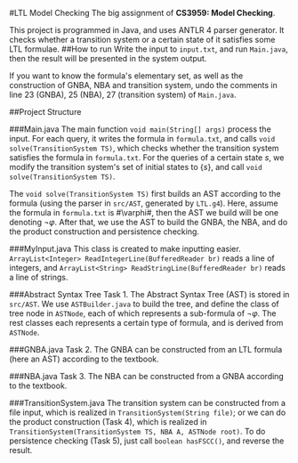 #LTL Model Checking
The big assignment of __CS3959: Model Checking__.

This project is programmed in Java, and uses ANTLR 4 parser generator. It checks whether a transition system or a certain state of it satisfies some LTL formulae.
##How to run
Write the input to `input.txt`, and run `Main.java`, then the result will be presented in the system output.

If you want to know the formula's elementary set, as well as the construction of GNBA, NBA and transition system, undo the comments in line 23 (GNBA), 25 (NBA), 27 (transition system) of `Main.java`. 

##Project Structure

###Main.java
The main function `void main(String[] args)` process the input. For each query, it writes the formula in `formula.txt`, and calls `void solve(TransitionSystem TS)`, which checks whether the transition system satisfies the formula in `formula.txt`. For the queries of a certain state $s$, we modify  the transition system's set of initial states to $\{s\}$, and call `void solve(TransitionSystem TS)`.

The `void solve(TransitionSystem TS)` first builds an AST according to the formula (using the parser in `src/AST`, generated by `LTL.g4`). Here, assume the formula in `formula.txt` is #\varphi#, then the AST we build will be one denoting $\neg\varphi$. After that, we use the AST to build the GNBA, the NBA, and do the product construction and persistence checking.

###MyInput.java
This class is created to make inputting easier. `ArrayList<Integer> ReadIntegerLine(BufferedReader br)` reads a line of integers, and `ArrayList<String> ReadStringLine(BufferedReader br)` reads a line of strings.

###Abstract Syntax Tree
Task 1. The Abstract Syntax Tree (AST) is stored in `src/AST`. We use `ASTBuilder.java` to build the tree, and define the class of tree node in `ASTNode`, each of which represents a sub-formula of $\neg\varphi$. The rest classes each represents a certain type of formula, and is derived from `ASTNode`.

###GNBA.java
Task 2. The GNBA can be constructed from an LTL formula (here an AST) according to the textbook.

###NBA.java
Task 3. The NBA can be constructed from a GNBA according to the textbook.

###TransitionSystem.java
The transition system can be constructed from a file input, which is realized in `TransitionSystem(String file)`; or we can do the product construction (Task 4), which is realized in `TransitionSystem(TransitionSystem TS, NBA A, ASTNode root)`. To do persistence checking (Task 5), just call `boolean hasFSCC()`, and reverse the result.    
